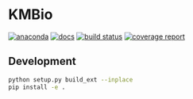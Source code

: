 # KMBio

[![anaconda](https://anaconda.org/kimlab/kmbio/badges/version.svg?style=flat-square)](https://anaconda.org/kimlab/kmbio/)
[![docs](https://img.shields.io/badge/docs-latest-blue.svg?style=flat-square&?version=latest)](https://kimlab.gitlab.io/kmbio/)
[![build status](https://gitlab.com/kimlab/kmbio/badges/master/build.svg)](https://gitlab.com/kimlab/kmbio/commits/master/)
[![coverage report](https://gitlab.com/kimlab/kmbio/badges/master/coverage.svg)](https://gitlab.com/kimlab/kmbio/commits/master/)

## Development

```bash
python setup.py build_ext --inplace
pip install -e .
```

